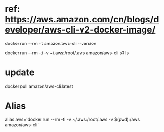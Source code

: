 # ref: https://aws.amazon.com/cn/blogs/developer/aws-cli-v2-docker-image/

docker run --rm -it amazon/aws-cli --version

docker run --rm -ti -v ~/.aws:/root/.aws amazon/aws-cli s3 ls


# update
docker pull amazon/aws-cli:latest


# Alias
alias aws='docker run --rm -ti -v ~/.aws:/root/.aws -v $(pwd):/aws amazon/aws-cli'
